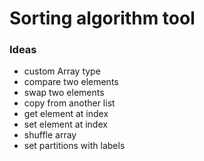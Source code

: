 # Sorting algorithm tool

### Ideas
- custom Array type
 - compare two elements
 - swap two elements
 - copy from another list
 - get element at index
 - set element at index
 - shuffle array
 - set partitions with labels
 
